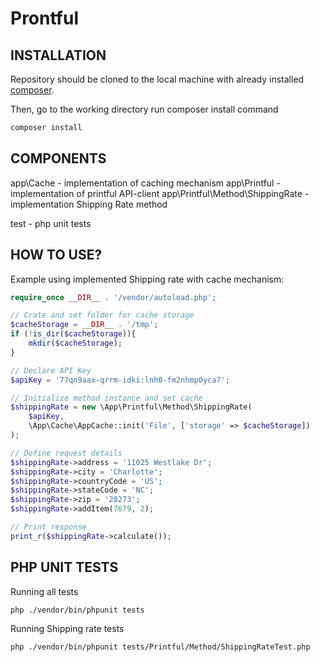 # Prontful

INSTALLATION
------------

Repository should be cloned to the local machine with already installed [composer](https://getcomposer.org/doc/00-intro.md).

Then, go to the working directory run composer install command
```bash
composer install
```

COMPONENTS
------------

app\Cache - implementation of caching mechanism
app\Printful - implementation of printful API-client
app\Printful\Method\ShippingRate - implementation Shipping Rate method

test - php unit tests

HOW TO USE?
------------
Example using implemented Shipping rate with cache mechanism:

```php
require_once __DIR__ . '/vendor/autoload.php';

// Crate and set folder for cache storage
$cacheStorage = __DIR__ . '/tmp';
if (!is_dir($cacheStorage)){
    mkdir($cacheStorage);
}

// Declare API Key
$apiKey = '77qn9aax-qrrm-idki:lnh0-fm2nhmp0yca7';

// Initialize method instance and set cache
$shippingRate = new \App\Printful\Method\ShippingRate(
    $apiKey,
    \App\Cache\AppCache::init('File', ['storage' => $cacheStorage])
);

// Define request details
$shippingRate->address = '11025 Westlake Dr';
$shippingRate->city = 'Charlotte';
$shippingRate->countryCode = 'US';
$shippingRate->stateCode = 'NC';
$shippingRate->zip = '28273';
$shippingRate->addItem(7679, 2);

// Print response
print_r($shippingRate->calculate());
```

PHP UNIT TESTS
------------

Running all tests

```bash
php ./vendor/bin/phpunit tests
```

Running Shipping rate tests

```bash
php ./vendor/bin/phpunit tests/Printful/Method/ShippingRateTest.php
```